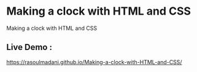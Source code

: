 # Making a clock with HTML and CSS
Making a clock with HTML and CSS

## Live Demo : 
https://rasoulmadani.github.io/Making-a-clock-with-HTML-and-CSS/

